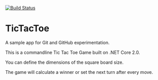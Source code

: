 [![Build Status](https://travis-ci.com/acangialosi/TicTacToe.svg?branch=master)](https://travis-ci.com/acangialosi/TicTacToe)

# TicTacToe
A sample app for Git and GitHub experimentation. 



This is a commandline Tic Tac Toe Game built on .NET Core 2.0. 

You can define the dimensions of the square board size.   


The game will calculate a winner or set the next turn after every move.

